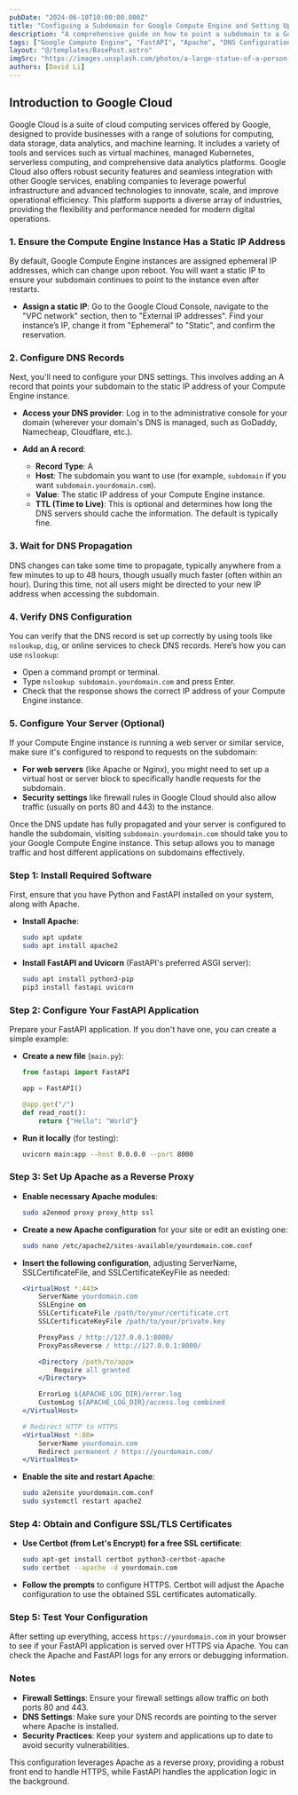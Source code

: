 ```yaml
---
pubDate: "2024-06-10T10:00:00.000Z"
title: "Configuing a Subdomain for Google Compute Engine and Setting Up FastAPI with Apache"
description: "A comprehensive guide on how to point a subdomain to a Google Compute Engine instance and set up a FastAPI application using Apache as a reverse proxy. This tutorial includes steps from assigning a static IP to your instance, configuring DNS, and setting up SSL with Apache to serve FastAPI applications securely."
tags: ["Google Compute Engine", "FastAPI", "Apache", "DNS Configuration", "SSL Certificates", "Web Development", "Proxy Configuration"]
layout: "@/templates/BasePost.astro"
imgSrc: "https://images.unsplash.com/photos/a-large-statue-of-a-person-in-a-dark-room-Lhzabp9UrSU"
authors: [David Li]
---
```


## Introduction to Google Cloud

Google Cloud is a suite of cloud computing services offered by Google, designed to provide businesses with a range of solutions for computing, data storage, data analytics, and machine learning. It includes a variety of tools and services such as virtual machines, managed Kubernetes, serverless computing, and comprehensive data analytics platforms. Google Cloud also offers robust security features and seamless integration with other Google services, enabling companies to leverage powerful infrastructure and advanced technologies to innovate, scale, and improve operational efficiency. This platform supports a diverse array of industries, providing the flexibility and performance needed for modern digital operations.

### 1. Ensure the Compute Engine Instance Has a Static IP Address

By default, Google Compute Engine instances are assigned ephemeral IP addresses, which can change upon reboot. You will want a static IP to ensure your subdomain continues to point to the instance even after restarts.

- **Assign a static IP**: Go to the Google Cloud Console, navigate to the "VPC network" section, then to "External IP addresses". Find your instance’s IP, change it from "Ephemeral" to "Static", and confirm the reservation.

### 2. Configure DNS Records

Next, you'll need to configure your DNS settings. This involves adding an A record that points your subdomain to the static IP address of your Compute Engine instance.

- **Access your DNS provider**: Log in to the administrative console for your domain (wherever your domain's DNS is managed, such as GoDaddy, Namecheap, Cloudflare, etc.).
  
- **Add an A record**:
  - **Record Type**: A
  - **Host**: The subdomain you want to use (for example, `subdomain` if you want `subdomain.yourdomain.com`).
  - **Value**: The static IP address of your Compute Engine instance.
  - **TTL (Time to Live)**: This is optional and determines how long the DNS servers should cache the information. The default is typically fine.

### 3. Wait for DNS Propagation

DNS changes can take some time to propagate, typically anywhere from a few minutes to up to 48 hours, though usually much faster (often within an hour). During this time, not all users might be directed to your new IP address when accessing the subdomain.

### 4. Verify DNS Configuration

You can verify that the DNS record is set up correctly by using tools like `nslookup`, `dig`, or online services to check DNS records. Here’s how you can use `nslookup`:

- Open a command prompt or terminal.
- Type `nslookup subdomain.yourdomain.com` and press Enter.
- Check that the response shows the correct IP address of your Compute Engine instance.

### 5. Configure Your Server (Optional)

If your Compute Engine instance is running a web server or similar service, make sure it's configured to respond to requests on the subdomain:

- **For web servers** (like Apache or Nginx), you might need to set up a virtual host or server block to specifically handle requests for the subdomain.
- **Security settings** like firewall rules in Google Cloud should also allow traffic (usually on ports 80 and 443) to the instance.

Once the DNS update has fully propagated and your server is configured to handle the subdomain, visiting `subdomain.yourdomain.com` should take you to your Google Compute Engine instance. This setup allows you to manage traffic and host different applications on subdomains effectively.

### Step 1: Install Required Software

First, ensure that you have Python and FastAPI installed on your system, along with Apache.

- **Install Apache**:

  ```bash
  sudo apt update
  sudo apt install apache2
  ```

- **Install FastAPI and Uvicorn** (FastAPI's preferred ASGI server):

  ```bash
  sudo apt install python3-pip
  pip3 install fastapi uvicorn
  ```

### Step 2: Configure Your FastAPI Application

Prepare your FastAPI application. If you don't have one, you can create a simple example:

- **Create a new file** (`main.py`):

  ```python
  from fastapi import FastAPI

  app = FastAPI()

  @app.get("/")
  def read_root():
      return {"Hello": "World"}
  ```

- **Run it locally** (for testing):

  ```bash
  uvicorn main:app --host 0.0.0.0 --port 8000
  ```

### Step 3: Set Up Apache as a Reverse Proxy

- **Enable necessary Apache modules**:

  ```bash
  sudo a2enmod proxy proxy_http ssl
  ```

- **Create a new Apache configuration** for your site or edit an existing one:

  ```bash
  sudo nano /etc/apache2/sites-available/yourdomain.com.conf
  ```

- **Insert the following configuration**, adjusting ServerName, SSLCertificateFile, and SSLCertificateKeyFile as needed:

  ```apache
  <VirtualHost *:443>
      ServerName yourdomain.com
      SSLEngine on
      SSLCertificateFile /path/to/your/certificate.crt
      SSLCertificateKeyFile /path/to/your/private.key

      ProxyPass / http://127.0.0.1:8000/
      ProxyPassReverse / http://127.0.0.1:8000/

      <Directory /path/to/app>
          Require all granted
      </Directory>

      ErrorLog ${APACHE_LOG_DIR}/error.log
      CustomLog ${APACHE_LOG_DIR}/access.log combined
  </VirtualHost>

  # Redirect HTTP to HTTPS
  <VirtualHost *:80>
      ServerName yourdomain.com
      Redirect permanent / https://yourdomain.com/
  </VirtualHost>
  ```

- **Enable the site and restart Apache**:

  ```bash
  sudo a2ensite yourdomain.com.conf
  sudo systemctl restart apache2
  ```

### Step 4: Obtain and Configure SSL/TLS Certificates

- **Use Certbot (from Let's Encrypt) for a free SSL certificate**:

  ```bash
  sudo apt-get install certbot python3-certbot-apache
  sudo certbot --apache -d yourdomain.com
  ```

- **Follow the prompts** to configure HTTPS. Certbot will adjust the Apache configuration to use the obtained SSL certificates automatically.

### Step 5: Test Your Configuration

After setting up everything, access `https://yourdomain.com` in your browser to see if your FastAPI application is served over HTTPS via Apache. You can check the Apache and FastAPI logs for any errors or debugging information.

### Notes

- **Firewall Settings**: Ensure your firewall settings allow traffic on both ports 80 and 443.
- **DNS Settings**: Make sure your DNS records are pointing to the server where Apache is installed.
- **Security Practices**: Keep your system and applications up to date to avoid security vulnerabilities.

This configuration leverages Apache as a reverse proxy, providing a robust front end to handle HTTPS, while FastAPI handles the application logic in the background.
